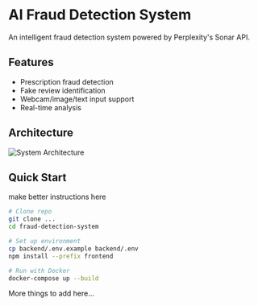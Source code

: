 # AI Fraud Detection System

An intelligent fraud detection system powered by Perplexity's Sonar API.

## Features

- Prescription fraud detection
- Fake review identification
- Webcam/image/text input support
- Real-time analysis

## Architecture

![System Architecture](./docs/architecture.png) 
<!-- ADD IMAGE DIAGRAM FROM @Bhargav-Shivakumar  -->

## Quick Start

make better instructions here

```bash
# Clone repo
git clone ...
cd fraud-detection-system

# Set up environment
cp backend/.env.example backend/.env
npm install --prefix frontend

# Run with Docker
docker-compose up --build
```

More things to add here...
